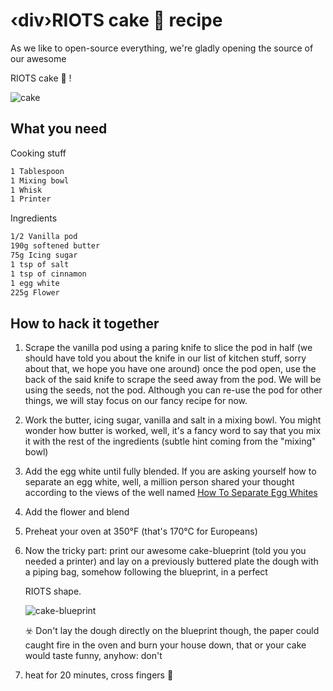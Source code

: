 # ‹div›RIOTS cake 🍰 recipe

As we like to open-source everything, we're gladly opening the source of our awesome <div>RIOTS cake 🍰 !
  
![cake](https://user-images.githubusercontent.com/471486/144645750-b5115664-2adc-4c1f-8f3e-0ddca1d99404.jpg)

## What you need

Cooking stuff

```txt
1 Tablespoon
1 Mixing bowl
1 Whisk
1 Printer
```

Ingredients

```txt
1/2 Vanilla pod
190g softened butter
75g Icing sugar
1 tsp of salt
1 tsp of cinnamon
1 egg white
225g Flower
```

## How to hack it together

1. Scrape the vanilla pod using a paring knife to slice the pod in half (we should have told you about the knife in our list of kitchen stuff, sorry about that, we hope you have one around) once the pod open, use the back of the said knife to scrape the seed away from the pod. We will be using the seeds, not the pod. Although you can re-use the pod for other things, we will stay focus on our fancy recipe for now.

2. Work the butter, icing sugar, vanilla and salt in a mixing bowl. You might wonder how butter is worked, well, it's a fancy word to say that you mix it with the rest of the ingredients (subtle hint coming from the "mixing" bowl)

3. Add the egg white until fully blended. If you are asking yourself how to separate an egg white, well, a million person shared your thought according to the views of the well named [How To Separate Egg Whites](https://www.youtube.com/watch?v=t-OwbEy-Vxk)

4. Add the flower and blend

5. Preheat your oven at 350°F (that's 170°C for Europeans)

6. Now the tricky part: print our awesome cake-blueprint (told you you needed a printer) and lay on a previously buttered plate the dough with a piping bag, somehow following the blueprint, in a perfect <div>RIOTS shape.

   ![cake-blueprint](https://user-images.githubusercontent.com/471486/144645780-c714d17d-7be3-4984-a3bc-0935ca1ed48f.jpg)

   ☣️ Don't lay the dough directly on the blueprint though, the paper could caught fire in the oven and burn your house down, that or your cake would taste funny, anyhow: don't

7. heat for 20 minutes, cross fingers 🤞
